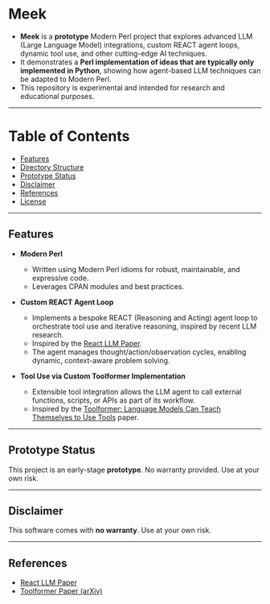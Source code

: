 # Meek

- **Meek** is a **prototype** Modern Perl project that explores advanced LLM (Large Language Model) integrations, custom REACT agent loops, dynamic tool use, and other cutting-edge AI techniques.
- It demonstrates a **Perl implementation of ideas that are typically only implemented in Python**, showing how agent-based LLM techniques can be adapted to Modern Perl.
- This repository is experimental and intended for research and educational purposes.

---

# Table of Contents
- [Features](#features)
- [Directory Structure](#directory-structure)
- [Prototype Status](#prototype-status)
- [Disclaimer](#disclaimer)
- [References](#references)
- [License](#license)

---

## Features

- **Modern Perl**  
  - Written using Modern Perl idioms for robust, maintainable, and expressive code.
  - Leverages CPAN modules and best practices.  

- **Custom REACT Agent Loop**  
  - Implements a bespoke REACT (Reasoning and Acting) agent loop to orchestrate tool use and iterative reasoning, inspired by recent LLM research.
  - Inspired by the [React LLM Paper](https://arxiv.org/abs/2210.03629).
  - The agent manages thought/action/observation cycles, enabling dynamic, context-aware problem solving.  

- **Tool Use via Custom Toolformer Implementation**
  - Extensible tool integration allows the LLM agent to call external functions, scripts, or APIs as part of its workflow.  
  - Inspired by the [Toolformer: Language Models Can Teach Themselves to Use Tools](https://arxiv.org/abs/2302.04761) paper.  

---

## Prototype Status

This project is an early-stage **prototype**. No warranty provided. Use at your own risk.

---

## Disclaimer

This software comes with **no warranty**. Use at your own risk.  

---


## References

- [React LLM Paper](https://arxiv.org/abs/2210.03629)  
- [Toolformer Paper (arXiv)](https://arxiv.org/abs/2302.04761)  
